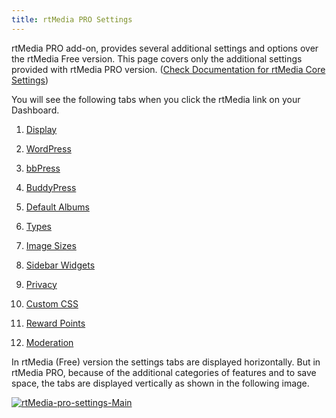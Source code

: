 ```yaml
---
title: rtMedia PRO Settings
---
```


rtMedia PRO add-on, provides several additional settings and options over the rtMedia Free version. This page covers only the additional settings provided with rtMedia PRO version. ([Check Documentation for rtMedia Core Settings](/rtmedia/getting-started/settings/))

You will see the following tabs when you click the rtMedia link on your Dashboard.
	
  1. [Display](/rtmedia/addons/rtmedia-pro/settings/display/)

	
  2. [WordPress](/rtmedia/addons/rtmedia-pro/settings/wordpress/)

	
  3. [bbPress](/rtmedia/addons/rtmedia-pro/settings/bbpress/)

	
  4. [BuddyPress](/rtmedia/addons/rtmedia-pro/settings/buddypress/)

	
  5. [Default Albums](/rtmedia/addons/rtmedia-pro/settings/default-albums-2/)

	
  6. [Types](/rtmedia/addons/rtmedia-pro/settings/types/)

	
  7. [Image Sizes](/rtmedia/addons/rtmedia-pro/settings/image-sizes/)
  
  8. [Sidebar Widgets](/rtmedia/addons/rtmedia-pro/settings/sidebar-widgets/)

	
  9. [Privacy](/rtmedia/addons/rtmedia-pro/settings/privacy/)

	
  10. [Custom CSS](/rtmedia/addons/rtmedia-pro/settings/custom-css/)

	
  11. [Reward Points](/rtmedia/addons/rtmedia-pro/features/features-part-2/reward-points/)

	
  12. [Moderation](/rtmedia/addons/rtmedia-pro/settings/moderation/)

	

In rtMedia (Free) version the settings tabs are displayed horizontally. But in rtMedia PRO, because of the additional categories of features and to save space, the tabs are displayed vertically as shown in the following image.

[![rtMedia-pro-settings-Main](http://docs.rtcamp.com/wp-content/uploads/2014/07/rtMedia-pro-settings-Main.png)](http://docs.rtcamp.com/wp-content/uploads/2014/07/rtMedia-pro-settings-Main.png)




